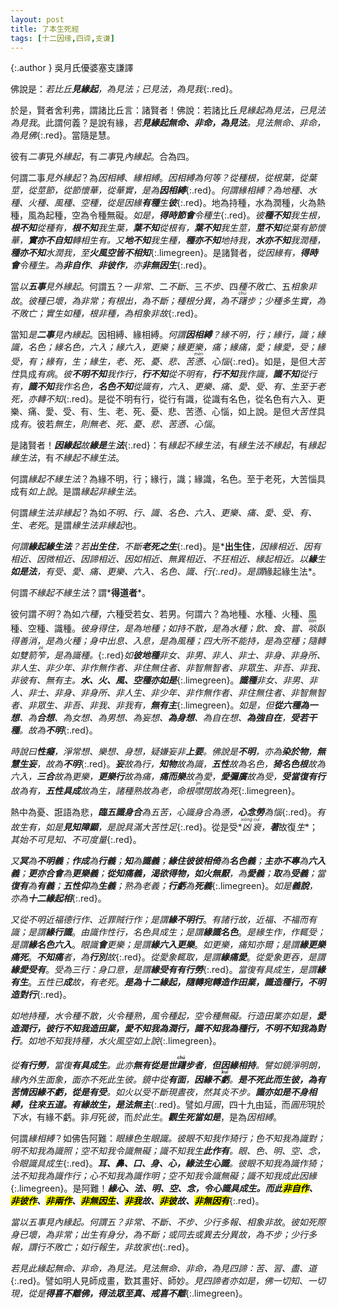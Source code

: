 ```yaml
---
layout: post
title: 了本生死經
tags: [十二因缘,四谛,支谦]
---
```


{:.author }
吳月氏優婆塞支謙譯

佛說是：*若比丘<b>見緣起</b>，為見法；已見法，為見我*{:.red}。

於是，賢者舍利弗，謂諸比丘言：諸賢者！佛說：若諸比丘*見緣起為見法，已見法為見我*。此謂何義？是說有緣，*若<b>見緣起無命、非命，為見法</b>。見法無命、非命，為見佛*{:.red}。當隨是慧。

彼有*二事*見*外緣起*，有*二事*見*內緣起*。合為四。

何謂二事*見外緣起*？為*因相縛*、*緣相縛*。*因相縛為何等？從種根，從根葉，從葉莖，從莖節，從節懷華，從華實，是為<b>因相縛</b>*{:.red}。*何謂緣相縛？為地種、水種、火種、風種、空種，從是因緣<b>有種</b>生<b>彼</b>*{:.red}。地為持種，水為潤種，火為熱種，風為起種，空為令種無礙。*如是，<b>得時節會</b>令種生*{:.red}。*彼<b>種不知</b>我生根，<b>根不知</b>從種有，<b>根不知</b>我生葉，<b>葉不知</b>從根有，<b>葉不知</b>我生莖，<b>莖不知</b>從葉有節懷華，<b>實亦不自知</b>轉相生有。又<b>地不知</b>我生種，<b>種亦不知</b>地持我，<b>水亦不知</b>我潤種，<b>種亦不知</b>水潤我，至<b>火風空皆不相知</b>*{:.limegreen}。是諸賢者，*從因緣有，<b>得時會</b>令種生。為<b>非自作</b>、<b>非彼作</b>，亦<b>非無因生</b>*{:.red}。

當*以<b>五事</b>見外緣起*。何謂五？一*非常*、二*不斷*、三*不步*、四*種不敗亡*、五*相象非故*。*彼種已壞，為非常；有根出，為不斷；種根分異，為不<dfn title="徘徊踩踏貌。"><ruby>躇<rt>chú</rt></ruby>步</dfn>；少種多生實，為不敗亡；實生如種，根非種，為相象非故*{:.red}。

當知*是<b>二事</b>見內緣起*。因相縛、緣相縛。*何謂<b>因相縛</b>？緣不明，行；緣行，識；緣識，名色；緣名色，六入；緣六入，<dfn title="触。">更</dfn>樂；緣更樂，<dfn title="受。">痛</dfn>；緣痛，愛；緣愛，<dfn title="取。">受</dfn>；緣受，有；緣有，生；緣生，老、死、憂、悲、苦<dfn title="烦闷。"><ruby>懣<rt>mèn</rt></ruby></dfn>、心惱*{:.red}。如是，是但*大苦性*具成*有病*。*彼<b>不明不知</b>我作行，<b>行不知</b>從不明有，<b>行不知</b>我作識，<b>識不知</b>從行有，<b>識不知</b>我作名色，<b>名色不知</b>從識有，六入、更樂、痛、愛、受、有、生至于老死，亦轉不知*{:.red}。是從不明有行，從行有識，從識有名色，從名色有六入、更樂、痛、愛、受、有、生、老、死、憂、悲、苦懣、心惱，如上說。是但*大苦性*具成*有*。彼若*無生，則無老、死、憂、悲、苦懣、心惱*。

是諸賢者！*<b>因緣起</b>故<b>緣是</b>生<b>法</b>*{:.red}：有*緣起不緣生法*，有*緣生法不緣起*，有*緣起緣生法*，有*不緣起不緣生法*。

何謂*緣起不緣生法*？為緣不明，行；緣行，識；緣識，名色。至于老死，大苦惱具成有*如上說*。是謂*緣起非緣生法*。

何謂*緣生法非緣起*？為如*不明、行、識、名色、六入、更樂、痛、愛、受、有、生、老死*。是謂*緣生法非緣起*也。

*何謂<b>緣起緣生法</b>？若<b>出生<i>住</i></b>，不斷<b>老死之<i>生</i></b>*{:.red}。是*<b>出生住</b>*，*因緣*相近、*因有*相近、*因微*相近、*因諦*相近、*因如*相近、*無異*相近、*不狂*相近、*緣起*相近。*以<b>緣</b>生<b>如是法</b>，有受、愛、痛、更樂、六入、名色、識、行*{:.red}。是謂*緣起緣生法*。

何謂*不緣起不緣生法*？謂*<b>得道者</b>*。

彼何謂*不明*？為如*六種*，六種受若女、若男。何謂六？為地種、水種、火種、風種、空種、識種。*彼身得住，是為地種；如持不散，是為水種；飲、食、嘗、<dfn title="吃。"><ruby>啖<rt>dàn</rt></ruby></dfn>臥得善消，是為火種；身中出息、入息，是為風種；四大所不能持，是為空種；隨轉如雙箭<dfn title="盛箭的竹器。"><ruby>笮<rt>zé</rt></ruby></dfn>，是為識種。*{:.red}*如<b>彼地種</b>非女、非男、非人、非士、非身、非身所、非人生、非少年、非作無作者、非住無住者、非智無智者、非眾生、非吾、非我、非彼有、無有主。<b>水、火、風、空種亦如是</b>*{:.limegreen}。*<b>識種</b>非女、非男、非人、非士、非身、非身所、非人生、非少年、非作無作者、非住無住者、非智無智者、非眾生、非吾、非我、非我有，<b>無有主</b>*{:.limegreen}。*如是，但<b>從六種為一想</b>、為<b>合想</b>、為女想、為男想、為妄想、<b>為身想</b>、為自在想、<b>為強自在</b>，<b>受若干種</b>。故為<b><i>不明</i></b>*{:.red}。

*時說曰<b>性癡</b>，淨常想、樂想、身想，<dfn title="嫌疑，猜忌。">疑嫌</dfn><i>妄</i>非<b>上要</b>。佛說是<b>不明</b>，亦為<b>染於<i>物</i></b>，<b>無慧生<i>妄</i></b>，故為<b>不明</b>*{:.red}。*<i><b>妄</b></i>故為<i>行</i>，<b>知物</b>故為<i>識</i>，<b>五性</b>故為<i>名色</i>，<b>猗名色根</b>故為<i>六入</i>，<b>三合</b>故為<i>更樂</i>，<b>更樂行</b>故為<i>痛</i>，<b>痛而樂</b>故為<i>愛</i>，<b>愛彌廣</b>故為<dfn title="接取。"><i>受</i></dfn>，<b><i>受</i>當復有<i>行</i></b>故為<i>有</i>，<b><i>五性</i>具成</b>故為<i>生</i>，諸種熟故為老，命根<dfn title="闭口不做声。"><ruby>噤<rt>jìn</rt></ruby>閉</dfn>故為死*{:.limegreen}。

熱中為憂、誑語為悲，*<b><dfn title="逢。">臨</dfn>五識身合</b>為五苦，心識身合為懣，<b><i>心</i><i>念</i><i>勞</i></b>為<i>惱</i>*{:.red}。*<i>有</i>故<i>生</i><i>有</i>，如是<b><i>見</i><i>知</i>障顯</b>，是說具滿大苦性足*{:.red}。從是受*<dfn title="死丧。"><ruby>凶<rt>xiōng</rt>衰<rt>cuī</rt></ruby></dfn>*，*<b><i>著</i></b>故復<i>生</i>*；*其<i>始</i>不可見知、不可度量*{:.red}。

*又<b>冥</b>為<b>不明義</b>；<b>作成</b>為<b>行義</b>；<b>知</b>為<b>識義</b>；<b>緣住彼彼相倚</b>為<b>名色義</b>；<b>主亦不專</b>為<b>六入義</b>；<b>更亦合會</b>為<b>更樂義</b>；<b>從知痛義，渴欲得物，如火無厭</b>，為<b>愛義</b>；<b>取</b>為<b>受義</b>；當<b>復有</b>為<b>有義</b>；<b>五性仰</b>為<b>生義</b>；熟為老義；<b>行虧</b>為<b>死義</b>*{:.limegreen}。*如是<b>義說</b>，亦為<b>十二緣起<i>相</i></b>*{:.red}。

*又<i>從不明</i>近福德<i>行作</i>、近罪賊<i>行作</i>；是謂<b>緣不明<i>行</i></b>*。*<i>有諸行</i>故，近福、不福而<i>有識</i>；是謂<b>緣行<i>識</i></b>*。*由<i>識作性行</i>，<i>名色</i>具成生；是謂<b>緣識<i>名色</i></b>*。*<i>是緣</i>生<i>作</i>，<i>作</i>輒<i>受</i>；是謂<b>緣名色<i>六入</i></b>*。*眼識<b>會</b><i>更樂</i>；是謂<b>緣六入<i>更樂</i></b>*。*如<i>更樂</i>，<i>痛知</i>亦爾；是謂<b>緣更樂<i>痛死</i></b>*。*<b>不知<i>痛</i></b>者，為<b><i>行</i>別</b>故*{:.red}。*從<i>愛象</i>輒<i>取</i>，是謂<b>緣痛<i>愛</i></b>*。*從<i>愛象</i><i><dfn title="触。">更</dfn></i>吞，是謂<b>緣愛<i><dfn title="取。">受</dfn>有</i></b>*。*<i>受</i>為三行：身口意，是謂<b>緣<i>受有</i>有<i>行勞</i></b>*{:.red}。*當<i>復有</i>具成<i>生</i>，是謂<b>緣<i>有</i><i>生</i></b>*。*<i>五性</i>已<b>成</b>故，有老死*。*<b>是為<i>十二緣起</i>，隨轉宛轉造作田業，<i>識</i>造種行，<i>不明</i>造對行</b>*{:.red}。

*如地持種，水令種不散，火令種熟，風令種起，空令種無礙。行造田業亦如是，<b>愛造潤行，<i>彼行</i>不知<i>我</i>造<i>田業</i>，<i>愛</i>不知<i>我</i>為<i>潤行</i>，<i>識</i>不知<i>我</i>為<i>種行</i>，<i>不明</i>不知<i>我</i>為<i>對行</i></b>。如地不知我持種，水火風空如上說*{:.limegreen}。

*從<b>有<i>行勞</i></b>，當復<b><i>有</i>具成<i>生</i></b>。此亦<b>無有從<i>是世</i><dfn title="踩踏貌。"><ruby>躇<rt>chú</rt></ruby></dfn>步者</b>，<b>但<i>因緣相持</i></b>。譬如鏡淨明朗，緣內外生面象，面亦不死此生彼。<i>鏡中</i>從<b>有<i>面</i></b>，<b><i>因緣</i>不<ruby>虧<rt>kuī</rt></ruby></b>。<b class="limegreen">是<i>不死此</i>而<i>生彼</i>，為<i>有苦情因緣</i>不虧，從<i>是</i><i>有受</i></b>。如火以受不斷現晝夜，然其炎不<dfn title="踏。">步</dfn>。<b class="limegreen"><i>識</i>亦如是<i>不身相縛</i>，往來五道。<i>有緣</i>故<i>生</i>，<i>是法</i>無主</b>*{:.red}。譬如*月圓*，四十九由延，而*圓形*現於*下水*，有緣不虧。非*月*死*彼*，而*於此生*。*<b>觀<i>生死</i>當<i>如是</i></b>*，是為*因相縛*。

何謂*緣相縛*？如佛告阿難：*<i>眼</i>緣<i>色</i>生<i>眼識</i>。彼<i>眼</i>不知<i>我</i>作<i>猗行</i>；<i>色</i>不知<i>我</i>為<i>識對</i>；<i>明</i>不知<i>我</i>為<i>識照</i>；<i>空</i>不知<i>我</i>令識<i>無礙</i>；<i>識</i>不知<i>我</i>生<b><i>此</i>作有</b>。眼、色、明、空、念，令眼識具成生*{:.red}。*<b><i>耳</i>、<i>鼻</i>、<i>口</i>、<i>身</i>、<i>心</i>，緣<i>法</i>生<i>心識</i></b>。彼眼不知我為識作猗；法不知我為識作行；心不知我為識作明；空不知我令識無礙；識不知我成此因緣*{:.limegreen}。是阿難！*<b>緣<i>心</i>、<i>法</i>、<i>明</i>、<i>空</i>、<i>念</i>，令<i>心識</i>具成<i>生</i>。而<i>此</i><mark>非自作</mark>、<mark>非彼作</mark>、<mark>非兩作</mark>、<mark>非無因生</mark>、<mark>非我</mark>故、<mark>非彼</mark>故、<mark>非無因<i>有</i></mark></b>*{:.red}。

*當以<i>五事</i>見<i>內緣起</i>。何謂五？非常、不斷、不步、少行多報、相象非故*。*彼如死際<i>身已壞</i>，為<i>非常</i>；出生<i>有身分</i>，為<i>不斷</i>；或同去或異去<i>分異</i>故，為<i>不步</i>；少行多報，謂<i>行不敗亡</i>；如<i>行報生</i>，<i>非故家</i>也*{:.red}。

*若見此緣起無命、非命，為見法。見法無命、非命，為見四諦：苦、習、盡、道*{:.red}。譬如明人見師成畫，歎其畫好、師妙。*見四諦者亦如是，佛一切知、一切現，從是<b>得喜不離佛，得法眾至真、戒喜不離</b>*{:.limegreen}。
